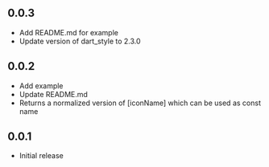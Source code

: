 ## 0.0.3
* Add README.md for example
* Update version of dart_style to 2.3.0

## 0.0.2
* Add example
* Update README.md
* Returns a normalized version of [iconName] which can be used as const name

## 0.0.1

* Initial release